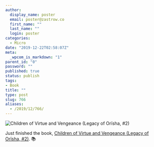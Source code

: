 ```yaml
---
author:
  display_name: poster
  email: poster@zastrow.co
  first_name: ""
  last_name: ""
  login: poster
categories:
  - Micro
date: "2019-12-22T02:58:07Z"
meta:
  _wpcom_is_markdown: "1"
parent_id: "0"
password: ""
published: true
status: publish
tags:
- Book
title: ""
type: post
slug: 766
aliases:
  - /2019/12/766/
---
```

<p><img src="https://i.gr-assets.com/images/S/compressed.photo.goodreads.com/books/1591090724l/39122774._SY475_.jpg" alt="Children of Virtue and Vengeance (Legacy of Orïsha, #2)" /></p>
<p>Just finished the book, <a href="https://www.goodreads.com/review/show/2523973374?utm_medium=api&amp;utm_source=rss">Children of Virtue and Vengeance (Legacy of Orïsha, #2)</a>. 📚</p>

